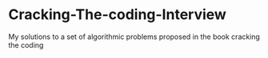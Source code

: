 # Cracking-The-coding-Interview
My solutions to a set of algorithmic problems proposed in the book cracking the coding 
